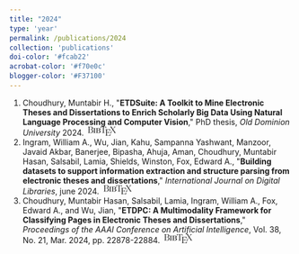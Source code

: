 ```yaml
---
title: "2024"
type: 'year'
permalink: /publications/2024
collection: 'publications'
doi-color: '#fcab22'
acrobat-color: '#f70e0c'
blogger-color: '#F37100'
---
```

1. Choudhury, Muntabir H., "**ETDSuite: A Toolkit to Mine Electronic Theses and Dissertations to Enrich Scholarly Big Data Using Natural Language Processing and Computer Vision**," PhD thesis, *Old Dominion University* 2024. <a href='https://digitalcommons.odu.edu/computerscience_etds/184' target='_blank'><i class='fas fa-fw fa-link'></i></a> <a href='https://dx.doi.org/10.25777/h6qt-1p64' target='_blank'><i class='ai ai-fw ai-doi' style='color: {{ page.doi-color }}'></i></a> &nbsp;<a href='/publications/bibtex#choudhury-dissertation-2024author= {Choudhury, Muntabir H.}' target='_blank' class='btn btn--mcwbibtex'><img src='../images/BibTeX_logo-16px-high.png'/></a>
1. Ingram, William A., Wu, Jian, Kahu, Sampanna Yashwant, Manzoor, Javaid Akbar, Banerjee, Bipasha, Ahuja, Aman, Choudhury, Muntabir Hasan, Salsabil, Lamia, Shields, Winston, Fox, Edward A., "**Building datasets to support information extraction and structure parsing from electronic theses and dissertations**," *International Journal on Digital Libraries*, june 2024. <a href='https://doi.org/10.1007/s00799-024-00395-4' target='_blank'><i class='fas fa-fw fa-link'></i></a> &nbsp;<a href='/publications/bibtex#ingram-ijdl24author = {Ingram, William A., Wu, Jian, Kahu, Sampanna Yashwant, Manzoor, Javaid Akbar, Banerjee, Bipasha, Ahuja, Aman, Choudhury, Muntabir Hasan, Salsabil, Lamia, Shields, Winston, Fox, Edward A.}' target='_blank' class='btn btn--mcwbibtex'><img src='../images/BibTeX_logo-16px-high.png'/></a>
1. Choudhury, Muntabir Hasan, Salsabil, Lamia, Ingram, William A., Fox, Edward A., and Wu, Jian, "**ETDPC: A Multimodality Framework for Classifying Pages in Electronic Theses and Dissertations**," *Proceedings of the AAAI Conference on Artificial Intelligence*, Vol. 38, No. 21, Mar. 2024, pp. 22878-22884. <a href='https://ojs.aaai.org/index.php/AAAI/article/view/30324' target='_blank'><i class='fas fa-fw fa-link'></i></a> <a href='https://dx.doi.org/10.1609/aaai.v38i21.30324' target='_blank'><i class='ai ai-fw ai-doi' style='color: {{ page.doi-color }}'></i></a> &nbsp;<a href='/publications/bibtex#choudhury-iaai24' target='_blank' class='btn btn--mcwbibtex'><img src='../images/BibTeX_logo-16px-high.png'/></a>
